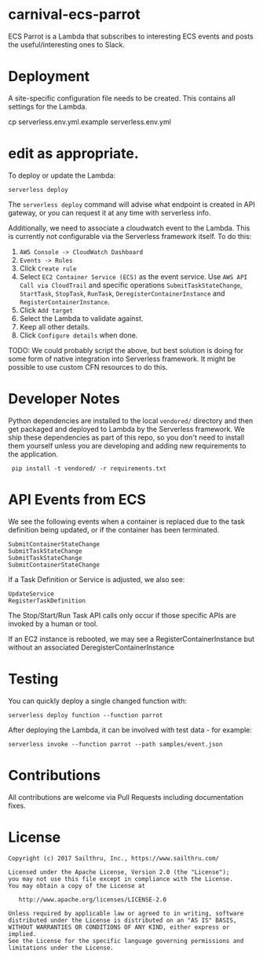 # carnival-ecs-parrot

ECS Parrot is a Lambda that subscribes to interesting ECS events and posts
the useful/interesting ones to Slack.


# Deployment

A site-specific configuration file needs to be created. This contains all
settings for the Lambda.

  cp serverless.env.yml.example serverless.env.yml
  # edit as appropriate.

To deploy or update the Lambda:

    serverless deploy

The `serverless deploy` command will advise what endpoint is created in API
gateway, or you can request it at any time with serverless info.

Additionally, we need to associate a cloudwatch event to the Lambda. This is
currently not configurable via the Serverless framework itself. To do this:

1. `AWS Console -> CloudWatch Dashboard`
2. `Events -> Rules`
3. Click `Create rule`
4. Select `EC2 Container Service (ECS)` as the event service. Use
   `AWS API Call via CloudTrail` and specific operations
   `SubmitTaskStateChange`, `StartTask`, `StopTask`, `RunTask`,
   `DeregisterContainerInstance` and `RegisterContainerInstance`.
5. Click `Add target`
6. Select the Lambda to validate against.
7. Keep all other details.
8. Click `Configure details` when done.

TODO: We could probably script the above, but best solution is doing for some
form of native integration into Serverless framework. It might be possible to
use custom CFN resources to do this.


# Developer Notes

Python dependencies are installed to the local `vendored/` directory and then
get packaged and deployed to Lambda by the Serverless framework. We ship these
dependencies as part of this repo, so you don't need to install them yourself
unless you are developing and adding new requirements to the application.

     pip install -t vendored/ -r requirements.txt


# API Events from ECS

We see the following events when a container is replaced due to the task
definition being updated, or if the container has been terminated.

    SubmitContainerStateChange
    SubmitTaskStateChange
    SubmitTaskStateChange
    SubmitContainerStateChange

If a Task Definition or Service is adjusted, we also see:

    UpdateService
    RegisterTaskDefinition

The Stop/Start/Run Task API calls only occur if those specific APIs are invoked
by a human or tool.

If an EC2 instance is rebooted, we may see a RegisterContainerInstance but
without an associated DeregisterContainerInstance


# Testing

You can quickly deploy a single changed function with:

    serverless deploy function --function parrot

After deploying the Lambda, it can be involved with test data - for example:

    serverless invoke --function parrot --path samples/event.json


# Contributions

All contributions are welcome via Pull Requests including documentation fixes.


# License

    Copyright (c) 2017 Sailthru, Inc., https://www.sailthru.com/

    Licensed under the Apache License, Version 2.0 (the "License");
    you may not use this file except in compliance with the License.
    You may obtain a copy of the License at

       http://www.apache.org/licenses/LICENSE-2.0

    Unless required by applicable law or agreed to in writing, software
    distributed under the License is distributed on an "AS IS" BASIS,
    WITHOUT WARRANTIES OR CONDITIONS OF ANY KIND, either express or implied.
    See the License for the specific language governing permissions and
    limitations under the License.
